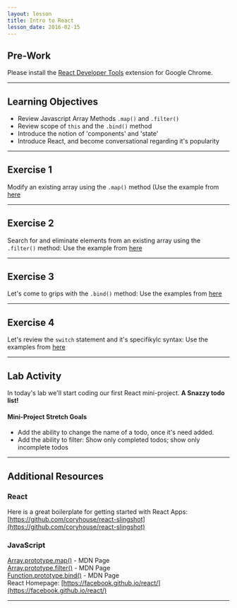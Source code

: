 ```yaml
---
layout: lesson
title: Intro to React
lesson_date: 2016-02-15
---
```


## Pre-Work

Please install the [React Developer Tools](https://chrome.google.com/webstore/detail/react-developer-tools/fmkadmapgofadopljbjfkapdkoienihi?hl=en) extension for Google Chrome.

---

## Learning Objectives

- Review Javascript Array Methods `.map()` and `.filter()`
- Review scope of `this` and the `.bind()` method
- Introduce the notion of 'components' and 'state'
- Introduce React, and become conversational regarding it's popularity

---

## Exercise 1

Modify an existing array using the `.map()` method
(Use the example from [here](https://developer.mozilla.org/en-US/docs/Web/JavaScript/Reference/Global_Objects/Array/map)

---

## Exercise 2

Search for and eliminate elements from an existing array using the `.filter()` method:
Use the example from [here](https://developer.mozilla.org/en-US/docs/Web/JavaScript/Reference/Global_Objects/Array/map)

---

## Exercise 3
Let's come to grips with the `.bind()` method: Use the examples from [here](https://developer.mozilla.org/en/docs/Web/JavaScript/Reference/Global_objects/Function/bind)

---

## Exercise 4
Let's review the `switch` statement and it's specifikylc syntax: Use the examples from [here](https://developer.mozilla.org/en/docs/Web/JavaScript/Reference/Statements/switch)

---

## Lab Activity

In today's lab we'll start coding our first React mini-project. **A Snazzy todo list!**

#### Mini-Project Stretch Goals
- Add the ability to change the name of a todo, once it's need added.
- Add the ability to filter: Show only completed todos; show only incomplete todos

---

## Additional Resources

### React
Here is a great boilerplate for getting started with React Apps:
[https://github.com/coryhouse/react-slingshot](https://github.com/coryhouse/react-slingshot)


### JavaScript

[Array.prototype.map()](https://developer.mozilla.org/en-US/docs/Web/JavaScript/Reference/Global_Objects/Array/map) - MDN Page <br>
[Array.prototype.filter()](https://developer.mozilla.org/en/docs/Web/JavaScript/Reference/Global_Objects/Array/filter) - MDN Page <br>
[Function.prototype.bind()](https://developer.mozilla.org/en/docs/Web/JavaScript/Reference/Global_objects/Function/bind) - MDN Page <br>
React Homepage: [https://facebook.github.io/react/](https://facebook.github.io/react/)

---

